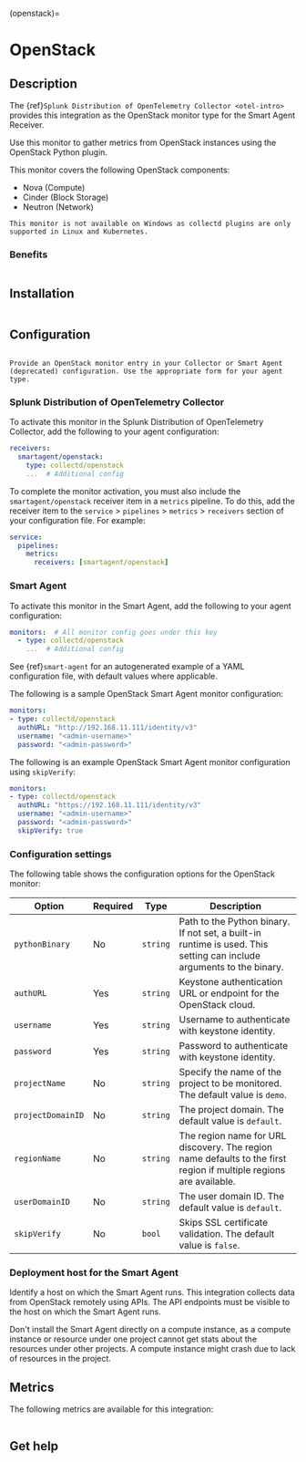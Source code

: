 (openstack)=

# OpenStack
<meta name="description" content="Use this Splunk Observability Cloud integration for the OpenStack monitor, based on the Python plugin. See benefits, install, configuration, and metrics">

## Description

The {ref}`Splunk Distribution of OpenTelemetry Collector <otel-intro>` provides this integration as the OpenStack monitor type for the Smart Agent Receiver.

Use this monitor to gather metrics from OpenStack instances using the OpenStack Python plugin.

This monitor covers the following OpenStack components:

* Nova (Compute)
* Cinder (Block Storage)
* Neutron (Network)

```{note}
This monitor is not available on Windows as collectd plugins are only supported in Linux and Kubernetes. 
```

### Benefits

```{include} /_includes/benefits.md
```

## Installation

```{include} /_includes/collector-installation-linux.md
```

## Configuration

```{include} /_includes/configuration.md
```

```{note}
Provide an OpenStack monitor entry in your Collector or Smart Agent (deprecated) configuration. Use the appropriate form for your agent type.
```

### Splunk Distribution of OpenTelemetry Collector

To activate this monitor in the Splunk Distribution of OpenTelemetry Collector, add the following to your agent configuration:

```yaml
receivers:
  smartagent/openstack:
    type: collectd/openstack
    ...  # Additional config
```

To complete the monitor activation, you must also include the `smartagent/openstack` receiver item in a `metrics` pipeline. To do this, add the receiver item to the `service` > `pipelines` > `metrics` > `receivers` section of your configuration file. For example:

```yaml
service:
  pipelines:
    metrics:
      receivers: [smartagent/openstack]
```

### Smart Agent

To activate this monitor in the Smart Agent, add the following to your agent configuration:

```yaml
monitors:  # All monitor config goes under this key
  - type: collectd/openstack
    ...  # Additional config
```

See {ref}`smart-agent` for an autogenerated example of a YAML configuration file, with default values where applicable.

The following is a sample OpenStack Smart Agent monitor configuration:

```yaml
monitors:
- type: collectd/openstack
  authURL: "http://192.168.11.111/identity/v3"
  username: "<admin-username>"
  password: "<admin-password>"
```

The following is an example OpenStack Smart Agent monitor configuration using `skipVerify`:

```yaml
monitors:
- type: collectd/openstack
  authURL: "https://192.168.11.111/identity/v3"
  username: "<admin-username>"
  password: "<admin-password>"
  skipVerify: true
```

### Configuration settings

The following table shows the configuration options for the OpenStack monitor:

| Option | Required | Type | Description |
| --- | --- | --- | --- |
| `pythonBinary` | No | `string` | Path to the Python binary. If not set, a built-in runtime is used. This setting can include arguments to the binary. |
| `authURL` | Yes | `string` | Keystone authentication URL or endpoint for the OpenStack cloud. |
| `username` | Yes | `string` | Username to authenticate with keystone identity. |
| `password` | Yes | `string` | Password to authenticate with keystone identity. |
| `projectName` | No | `string` | Specify the name of the project to be monitored. The default value is `demo`. |
| `projectDomainID` | No | `string` | The project domain. The default value is `default`. |
| `regionName` | No | `string` | The region name for URL discovery. The region name defaults to the first region if multiple regions are available. |
| `userDomainID` | No | `string` | The user domain ID. The default value is `default`. |
| `skipVerify` | No | `bool` | Skips SSL certificate validation. The default value is `false`. |

### Deployment host for the Smart Agent

Identify a host on which the Smart Agent runs. This integration collects data from OpenStack remotely using APIs. The API endpoints must be visible to the host on which the Smart Agent runs.

Don't install the Smart Agent directly on a compute instance, as a compute instance or resource under one project cannot get stats about the resources under other projects. A compute instance might crash due to lack of resources in the project.

## Metrics

The following metrics are available for this integration:

<div class="metrics-yaml" url="https://raw.githubusercontent.com/signalfx/integrations/main/openstack/metrics.yaml"></div>

```{include} /_includes/metric-defs.md
```

## Get help

```{include} /_includes/troubleshooting.md
```
